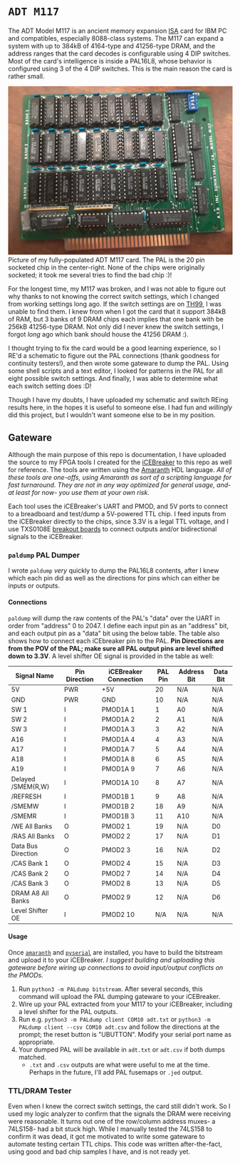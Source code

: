 # `ADT M117`

The ADT Model M117 is an ancient memory expansion [ISA](https://en.wikipedia.org/wiki/Industry_Standard_Architecture) card for
IBM PC and compatibles, especially 8088-class systems. The M117 can expand a
system with up to 384kB of 4164-type and 41256-type DRAM, and the address ranges that
the card decodes is configurable using 4 DIP switches. Most of the card's intelligence
is inside a PAL16L8, whose behavior is configured using 3 of the 4 DIP switches.
This is the main reason the card is rather small.

![](images/20220101_012324.jpg)
Picture of my fully-populated ADT M117 card. The PAL is the 20 pin
socketed chip in the center-right. None of the chips were originally
socketed; it took me several tries to find the bad chip :)!

For the longest time, my M117 was broken, and I was not able to figure out why
thanks to not knowing the correct switch settings, which I changed from working
settings long ago. If the switch settings are on [TH99](http://www.uncreativelabs.de/th99/),
I was unable to find them. I knew from when I got the card that it support 384kB
of RAM, but 3 banks of 9 DRAM chips each implies that one bank with be 256kB
41256-type DRAM. Not only did I never knew the switch settings, I forgot _long_
ago which bank should house the 41256 DRAM :).

I thought trying to fix the card would be a good learning experience, so I RE'd
a schematic to figure out the PAL connections (thank goodness for continuity testers!),
and then wrote some gateware to dump the PAL. Using some shell scripts and a
text editor, I looked for patterns in the PAL for all eight possible switch
settings. And finally, I was able to determine what each switch setting does :D!

Though I have my doubts, I have uploaded my schematic and switch REing results
here, in the hopes it is useful to someone else. I had fun and _willingly_ did
this project, but I wouldn't want someone else to be in my position.

## Gateware

Although the main purpose of this repo is documentation, I have uploaded the
source to my FPGA tools I created for the [iCEBreaker](https://github.com/icebreaker-fpga)
to this repo as well for reference. The tools are written using the [Amaranth](https://github.com/amaranth-lang/amaranth)
HDL language. _All of these tools are one-offs, using Amaranth as sort of a scripting
language for fast turnaround. They are not in any way optimized for general usage,
and- at least for now- you use them at your own risk._

Each tool uses the iCEBreaker's UART and PMOD, and 5V ports to connect to a
breadboard and test/dump a 5V-powered TTL chip. I feed inputs from the iCEBreaker
directly to the chips, since 3.3V is a legal TTL voltage, and I use TXS0108E [breakout boards](https://www.amazon.com/dp/B06XWVZHZJ)
to connect outputs and/or bidirectional signals to the iCEBreaker.

### `paldump` PAL Dumper

I wrote `paldump` _very_ quickly to dump the PAL16L8 contents, after I knew
which each pin did as well as the directions for pins which can either be
inputs or outputs.

#### Connections

`paldump` will dump the raw contents of the PAL's "data"
over the UART in order from "address" 0 to 2047. I define each input pin as an
"address" bit, and each output pin as a "data" bit using the below table. The
table also shows how to connect each iCEbreaker pin to the PAL. **Pin Directions
are from the POV of the PAL; make sure all PAL output pins are level shifted
down to 3.3V**. A level shifter OE signal is provided in the table as well:

|Signal Name|Pin Direction|iCEBreaker Connection|PAL Pin|Address Bit|Data Bit|
|-----------|-------------|---------------------|-------|-----------|--------|
|5V         |PWR          |+5V                  |20     |N/A        |N/A     |
|GND        |PWR          |GND                  |10     |N/A        |N/A     |
|SW 1       |I            |PMOD1A 1             |1      |A0         |N/A     |
|SW 2       |I            |PMOD1A 2             |2      |A1         |N/A     |
|SW 3       |I            |PMOD1A 3             |3      |A2         |N/A     |
|A16        |I            |PMOD1A 4             |4      |A3         |N/A     |
|A17        |I            |PMOD1A 7             |5      |A4         |N/A     |
|A18        |I            |PMOD1A 8             |6      |A5         |N/A     |
|A19        |I            |PMOD1A 9             |7      |A6         |N/A     |
|Delayed /SMEM{R,W}|I     |PMOD1A 10            |8      |A7         |N/A     |
|/REFRESH   |I            |PMOD1B 1             |9      |A8         |N/A     |
|/SMEMW     |I            |PMOD1B 2             |18     |A9         |N/A     |
|/SMEMR     |I            |PMOD1B 3             |11     |A10        |N/A     |
|/WE All Banks|O          |PMOD2 1              |19     |N/A        |D0      |
|/RAS All Banks|O         |PMOD2 2              |17     |N/A        |D1      |
|Data Bus Direction|O     |PMOD2 3              |16     |N/A        |D2      |
|/CAS Bank 1|O            |PMOD2 4              |15     |N/A        |D3      |
|/CAS Bank 2|O            |PMOD2 7              |14     |N/A        |D4      |
|/CAS Bank 3|O            |PMOD2 8              |13     |N/A        |D5      |
|DRAM A8 All Banks|O      |PMOD2 9              |12     |N/A        |D6      |
|Level Shifter OE|I       |PMOD2 10             |N/A    |N/A        |N/A     |

#### Usage

Once [`amaranth`](https://amaranth-lang.org/docs/amaranth/latest/install.html)
and [`pyserial`](https://pyserial.readthedocs.io/en/latest/pyserial.html#installation)
are installed, you have to build the bitstream and upload it to your iCEBreaker.
_I suggest building and uploading this gateware before wiring up connections to
avoid input/output conflicts on the PMODs._

1. Run `python3 -m PALdump bitstream`. After several seconds, this command will
   upload the PAL dumping gateware to your iCEBreaker.
2. Wire up your PAL extracted from your M117 to your iCEBreaker, including a
   level shifter for the PAL outputs.
3. Run e.g. `python3 -m PALdump client COM10 adt.txt` or `python3 -m PALdump client --csv COM10 adt.csv`
   and follow the directions at the prompt; the reset button is "UBUTTON".
   Modify your serial port name as appropriate.
4. Your dumped PAL will be available in `adt.txt` or `adt.csv` if both dumps
   matched.
   * `.txt` and `.csv` outputs are what were useful to me at the time. Perhaps
     in the future, I'll add PAL fusemaps or `.jed` output.

### TTL/DRAM Tester

Even when I knew the correct switch settings, the card still didn't work. So I
used my logic analyzer to confirm that the signals the DRAM were receiving were
reasonable. It turns out one of the row/column address muxes- a 74LS158- had a
bit stuck high. While I manually tested the 74LS158 to confirm it was dead, it
got me motivated to write some gateware to automate testing certain TTL chips.
This code was written after-the-fact, using good and bad chip samples I have,
and is not ready yet.
